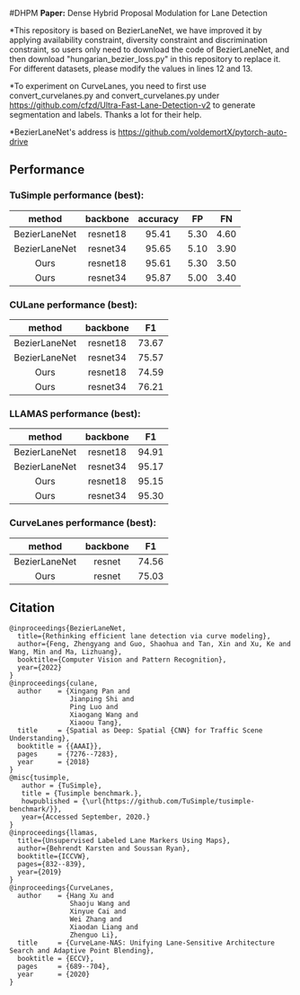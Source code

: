 #DHPM
**Paper:** Dense Hybrid Proposal Modulation for Lane Detection

*This repository is based on BezierLaneNet, we have improved it by applying availability constraint, diversity constraint and discrimination constraint, so users only need to download the code of BezierLaneNet, and then download "hungarian_bezier_loss.py" in this repository to replace it. For different datasets, please modify the values in lines 12 and 13.

*To experiment on CurveLanes, you need to first use convert_curvelanes.py and convert_curvelanes.py under https://github.com/cfzd/Ultra-Fast-Lane-Detection-v2 to generate segmentation and labels. Thanks a lot for their help.

*BezierLaneNet's address is https://github.com/voldemortX/pytorch-auto-drive

## Performance
### TuSimple performance (best):
| method | backbone | accuracy | FP | FN |
| :---: | :---: | :---: | :---: | :---: |
|BezierLaneNet| resnet18 | 95.41 | 5.30 | 4.60 |
|BezierLaneNet| resnet34 | 95.65 | 5.10 | 3.90 |
| Ours | resnet18 | 95.61 | 5.30 | 3.50 |
| Ours | resnet34 | 95.87 | 5.00 | 3.40 |

### CULane performance (best):
| method | backbone | F1 |
| :---: | :---: | :---: |
|BezierLaneNet| resnet18 | 73.67 |
|BezierLaneNet| resnet34 | 75.57 |
| Ours | resnet18 | 74.59 |
| Ours | resnet34 | 76.21 |

### LLAMAS performance (best):
| method | backbone | F1 |
| :---: | :---: | :---: |
|BezierLaneNet| resnet18 | 94.91 |
|BezierLaneNet| resnet34 | 95.17 |
| Ours | resnet18 | 95.15 |
| Ours | resnet34 | 95.30 |

### CurveLanes performance (best):
| method | backbone | F1 |
| :---: | :---: | :---: |
|BezierLaneNet| resnet | 74.56 |
| Ours | resnet | 75.03 |


## Citation

```
@inproceedings{BezierLaneNet,
  title={Rethinking efficient lane detection via curve modeling},
  author={Feng, Zhengyang and Guo, Shaohua and Tan, Xin and Xu, Ke and Wang, Min and Ma, Lizhuang},
  booktitle={Computer Vision and Pattern Recognition},
  year={2022}
}
@inproceedings{culane,
  author    = {Xingang Pan and
               Jianping Shi and
               Ping Luo and
               Xiaogang Wang and
               Xiaoou Tang},
  title     = {Spatial as Deep: Spatial {CNN} for Traffic Scene Understanding},
  booktitle = {{AAAI}},
  pages     = {7276--7283},
  year      = {2018}
}
@misc{tusimple,
   author = {TuSimple},
   title = {Tusimple benchmark.},
   howpublished = {\url{https://github.com/TuSimple/tusimple-benchmark/}},
   year={Accessed September, 2020.}
}
@inproceedings{llamas,
  title={Unsupervised Labeled Lane Markers Using Maps},
  author={Behrendt Karsten and Soussan Ryan},
  booktitle={ICCVW},
  pages={832--839},
  year={2019}
}
@inproceedings{CurveLanes,
  author    = {Hang Xu and
               Shaoju Wang and
               Xinyue Cai and
               Wei Zhang and
               Xiaodan Liang and
               Zhenguo Li},
  title     = {CurveLane-NAS: Unifying Lane-Sensitive Architecture Search and Adaptive Point Blending},
  booktitle = {ECCV},
  pages     = {689--704},
  year      = {2020}
}
```

